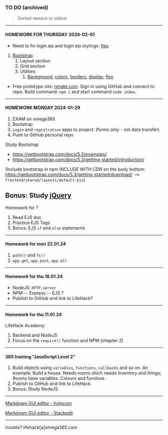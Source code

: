 ### TO DO (archived)

> Sorted newest to oldest

---
#### HOMEWORK FOR THURSDAY 2024-02-01

* Need to fix login.ejs and login.ejs stylings. [flex](https://getbootstrap.com/docs/5.3/utilities/flex/).

1. [Bootstrap](https://getbootstrap.com/docs/5.3/)
   1. Layout section
   2. Grid section
   3. Utilities
      1. [Background](https://getbootstrap.com/docs/5.3/utilities/background/), [colors](https://getbootstrap.com/docs/5.3/utilities/colors/), [borders](https://getbootstrap.com/docs/5.3/utilities/borders/), [display](https://getbootstrap.com/docs/5.3/utilities/display/), [flex](https://getbootstrap.com/docs/5.3/utilities/flex/)

* Free prototype site: [render.com](https://render.com/). Sign in using GitHub and connect to repo. Build command: `npm i` and start command `node index`.

---
#### HOMEWORK MONDAY 2024-01-29

1. EXAM on omega365
2. Bootstrap
3. `Login` and `registration` apps to project: (forms only - not data transfer)
4. Push to GitHub personal repo

Study Bootstrap

* <https://getbootstrap.com/docs/5.3/examples/>
* <https://getbootstrap.com/docs/5.3/getting-started/introduction/>

(Include bootstrap in npm
INCLUDE WITH CDN on the body bottom: https://getbootstrap.com/docs/5.3/getting-started/download/ --> `frontend/shared/layouts/default.ejs`)

Bonus: Study [jQuery](https://jquery.com/)
---

Homework for ?
1. Read EJS doc
2. Practice EJS Tags
3. Bonus: EJS `if` and `else` statements

---

#### Homework for mon 22.01.24

1. `path()` and `fs()`
2. `app.get`, `app.post`, `app.all`

---

#### Homework for thu 18.01.24

- NodeJS: `HTTP.server`
- NPM
  \-- Express
  \-- EJS ?
- Publish to GitHub and link to LifeHack?

---

#### Homework for thu 11.01.24

LifeHack Academy:
1. Backend and NodeJS
2. Focus on the `require()` function and NPM (chapter 2)

---

#### 365 training "JavaScript Level 2"

1. Build objects using `variables`, `functions`, `callbacks` and so on.
An example: Build a house. Needs rooms shich needs inventory and things; Rooms have variables. Colours and furniture.
2. Publish to GitHub and link to LifeHack.
3. Bonus: Study NodeJS

---

[Markdown GUI editor - holocron](https://holocron.so/markdown-editor?mode=split)

[Markdown GUI editor - Stackedit](https://stackedit.io/app#)

---

trouble? lifehack[a]omega365.com
